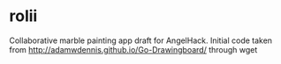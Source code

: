 rolii
=====
Collaborative marble painting app draft for AngelHack. Initial code taken from http://adamwdennis.github.io/Go-Drawingboard/ through wget
